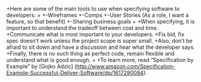 +Here are some of the main tools to use when specifying software to developers:
 +
 +-Wireframes
 +-Comps
 +-User Stories (As a role, I want a feature, so that benefit)
 +-Sharing business goals
 +
 +When specifying, it is important to understand the tradeoff between cost and time.
 +Communicate what is most important to your developers. 
 +Fix bid, fix spec doesn’t work unless the project scope is super small. 
 +Also, don’t be afraid to sit down and have a discussion and hear what the developer says. 
 +Finally, there is no such thing as perfect code, remain flexible and understand what is good enough.
 +
 +To learn more, read “Specification by Example” by [Gojko Adzic] (http://www.amazon.com/Specification-Example-Successful-Deliver-Software/dp/1617290084).
